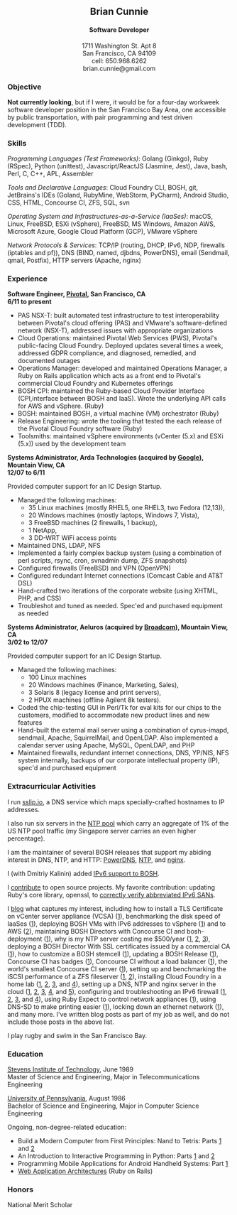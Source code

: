 <h2 align="center">Brian Cunnie</h2>

<h4 align="center">Software Developer</h4>

<p align="center">
1711 Washington St. Apt 8<br />
San Francisco, CA  94109<br />
cell: 650.968.6262<br />
brian.cunnie@gmail.com
</p>

### Objective

**Not currently looking**, but if I were, it would be for a four-day workweek
software developer position in the San Francisco Bay Area, one accessible by
public transportation, with pair programming and test driven development (TDD).

### Skills

_Programming Languages (Test Frameworks)_: Golang (Ginkgo), Ruby (RSpec), Python
(unittest), Javascript/ReactJS (Jasmine, Jest), Java, bash, Perl, C, C++, APL,
Assembler

_Tools and Declarative Languages_: Cloud Foundry CLI, BOSH, git, JetBrains's
IDEs (Goland, RubyMine, WebStorm, PyCharm), Android Studio, CSS, HTML, Concourse
CI, ZFS, SQL, svn

_Operating System and Infrastructures-as-a-Service (IaaSes)_: macOS, Linux,
FreeBSD, ESXi (vSphere), FreeBSD, MS Windows, Amazon AWS, Microsoft Azure,
Google Cloud Platform (GCP), VMware vSphere

_Network Protocols & Services_: TCP/IP (routing, DHCP, IPv6, NDP, firewalls
(iptables and pf)), DNS (BIND, named, djbdns, PowerDNS), email (Sendmail, qmail,
Postfix), HTTP servers (Apache, nginx)

### Experience

**Software Engineer, [Pivotal](https://pivotal.io/), San Francisco, CA<br />
6/11 to present**

- PAS NSX-T: built automated test infrastructure to test interoperability
  between Pivotal's cloud offering (PAS) and VMware's software-defined network
  (NSX-T), addressed issues with appropriate organizations
- Cloud Operations: maintained Pivotal Web Services (PWS), Pivotal's
  public-facing Cloud Foundry. Deployed updates several times a week, addressed
  GDPR compliance, and diagnosed, remedied, and documented outages
- Operations Manager: developed and maintained Operations Manager, a Ruby on
  Rails application which acts as a front end to Pivotal's commercial Cloud
  Foundry and Kubernetes offerings
- BOSH CPI: maintained the Ruby-based Cloud Provider Interface (CPI,interface
  between BOSH and IaaS). Wrote the underlying API calls for AWS and vSphere.
  (Ruby)
- BOSH: maintained BOSH, a virtual machine (VM) orchestrator (Ruby)
- Release Engineering: wrote the tooling that tested the each release of
  the Pivotal Cloud Foundry software (Ruby)
- Toolsmiths: maintained vSphere environments (vCenter (5.x) and ESXi (5.x))
  used by the development team

**Systems Administrator, Arda Technologies (acquired by
[Google](https://www.google.com/)), Mountain View, CA<br />
12/07 to 6/11**

Provided computer support for an IC Design Startup.

* Managed the following machines:
    * 35 Linux machines (mostly RHEL5, one RHEL3, two Fedora (12,13)),
    * 20 Windows machines (mostly laptops, Windows 7, Vista),
    * 3 FreeBSD machines (2 firewalls, 1 backup),
    * 1 NetApp,
    * 3 DD-WRT WiFi access points
* Maintained DNS, LDAP, NFS
* Implemented a fairly complex backup system (using a combination of perl scripts, rsync, cron, svnadmin dump, ZFS snapshots)
* Configured firewalls (FreeBSD) and VPN (OpenVPN)
* Configured redundant Internet connections (Comcast Cable and AT&T DSL)
* Hand-crafted two iterations of the corporate website (using XHTML, PHP, and CSS)
* Troubleshot and tuned as needed. Spec'ed and purchased equipment as needed

**Systems Administrator, Aeluros (acquired by
[Broadcom](https://www.broadcom.com/)), Mountain View, CA<br />
3/02 to 12/07**

Provided computer support for an IC Design Startup.

* Managed the following machines:
    * 100 Linux machines
    * 20 Windows machines (Finance, Marketing, Sales),
    * 3 Solaris 8 (legacy license and print servers),
    * 2 HPUX machines (offline Agilent 8k testers).
* Coded the chip-testing GUI in Perl/Tk for eval kits for our chips to the customers, modified to accommodate new product lines and new features
* Hand-built the external mail server using a combination of cyrus-imapd, sendmail, Apache, SquirrelMail, and OpenLDAP. Also implemented a calendar server using Apache, MySQL, OpenLDAP, and PHP
* Maintained firewalls, redundant internet connections, DNS, YP/NIS, NFS system internally, backups of our corporate intellectual property (IP), spec'd and purchased equipment

### Extracurricular Activities

I run [sslip.io](https://sslip.io/), a DNS service which maps
specially-crafted hostnames to IP addresses.

I also run six servers in the [NTP
pool](https://www.ntppool.org/user/cunnie) which carry an aggregate of 1% of the
US NTP pool traffic (my Singapore server carries an even higher percentage).

I am the maintainer of several BOSH releases that support my abiding interest in
DNS, NTP, and HTTP:
[PowerDNS](https://github.com/cloudfoundry-community/pdns-release),
[NTP](https://github.com/cloudfoundry-community/ntp-release), and
[nginx](https://github.com/cloudfoundry-community/nginx-release).

I (with Dmitriy Kalinin) added [IPv6 support to
BOSH](https://bosh.io/docs/guide-ipv6-on-vsphere/).

I [contribute](https://github.com/cunnie?tab=contributions) to open source
projects. My favorite contribution: updating Ruby's core library, openssl, to
[correctly verify abbreviated IPv6
SANs](https://github.com/ruby/openssl/commit/9322a104d16b02c7a79f9ab589859c9d63fabf52).

I [blog](https://engineering.pivotal.io/authors/cunnie/) what captures my
interest, including how to install a TLS Certificate on vCenter server appliance
(VCSA) ([1](https://engineering.pivotal.io/post/vcenter_6.7_tls/)), benchmarking
the disk speed of IaaSes
([1](https://engineering.pivotal.io/post/gobonniego_results/)), deploying BOSH
VMs with IPv6 addresses to vSphere
([1](https://engineering.pivotal.io/post/bosh-on-ipv6-2/)) and to AWS
([2](https://engineering.pivotal.io/post/bosh-on-ipv6/)), maintaining BOSH
Directors with Concourse CI and bosh-deployment
([1](https://engineering.pivotal.io/post/bosh-deployed-with-concourse/)), why is
my NTP server costing me $500/year
([1](https://content.pivotal.io/blog/why-is-my-ntp-server-costing-500-year-part-1),
[2](https://content.pivotal.io/blog/why-is-my-ntp-server-costing-me-500-year-part-2-characterizing-the-ntp-clients),
[3](https://engineering.pivotal.io/post/ntp-costs-500/)), deploying a BOSH
Director With SSL certificates issued by a commercial CA
([1](https://engineering.pivotal.io/post/bosh-ssl/)), how to customize a BOSH
stemcell ([1](https://engineering.pivotal.io/post/bosh-customize-stemcell/)),
updating a BOSH Release
([1](https://engineering.pivotal.io/post/updating-a-bosh-release/)), Concourse CI
has badges ([1](https://engineering.pivotal.io/post/concourse-badges/)),
Concourse CI without a load balancer
([1](https://engineering.pivotal.io/post/concourse-no-elb/)), the world's
smallest Concourse CI server
([1](https://engineering.pivotal.io/post/worlds-smallest-concourse-server/)),
setting up and benchmarking the iSCSI performance of a ZFS fileserver
([1](https://content.pivotal.io/blog/high-performing-mid-range-nas-server),
[2](https://content.pivotal.io/blog/a-high-performing-mid-range-nas-server-part-2-performance-tuning-for-iscsi)),
installing Cloud Foundry in a home lab
([1](https://content.pivotal.io/blog/worlds-smallest-iaas-part-1),
[2](https://content.pivotal.io/blog/worlds-smallest-iaas-part-2),
[3](https://content.pivotal.io/blog/worlds-smallest-iaas-part-3-the-paas), and
[4](https://content.pivotal.io/blog/worlds-smallest-iaas-part-4-hello-world)), setting
up a DNS, NTP and nginx server in the cloud
([1](https://content.pivotal.io/blog/set-freebsd-server-hetzner-part-1),
[2](https://content.pivotal.io/blog/part-2-configure-secondary-dns-ns-server),
[3](https://content.pivotal.io/blog/server-participated-large-scale-attack),
[4](https://content.pivotal.io/blog/setting-freebsd-server-hetzner-part-4-nginx), and
[5](https://content.pivotal.io/blog/setting-freebsd-server-hetzner-part-4-php-ssi-ssl-redirects)),
configuring and troubleshooting an IPv6 firewall
([1](https://content.pivotal.io/blog/configuring-freebsd-9-1-as-an-ipv6-firewallrouter),
[2](https://content.pivotal.io/blog/how-i-grabbed-18-quintillion-ip-addresses-from-comcast-and-they-didnt-even-care),
[3](https://content.pivotal.io/blog/configuring-freebsd-9-1-as-an-ipv6-dhcp-client), and
[4](https://content.pivotal.io/blog/made-ipv6-router-unreachable-overly-aggressive-firewall-rules)),
using Ruby Expect to control network appliances
([1](https://content.pivotal.io/blog/using-ruby-expect-library-to-reboot-ruckus-wireless-access-points-via-ssh)),
using DNS-SD to make printing easier
([1](https://content.pivotal.io/blog/moving-printers-and-common-resources-to-a-separate-network-and-making-them-easily-available-via-bonjour-and-dns-sd)),
locking down an ethernet network
([1](https://content.pivotal.io/blog/shunting-ethernet-guests-to-a-safe-network)), and
many more. I've written blog posts as part of my job as well, and do not include
those posts in the above list.

I play rugby and swim in the San Francisco Bay.

### Education

[Stevens Institute of Technology](https://www.stevens.edu/sit/), June 1989<br />
Master of Science and Engineering, Major in Telecommunications Engineering

[University of Pennsylvania](https://www.upenn.edu/), August 1986<br />
Bachelor of Science and Engineering, Major in Computer Science Engineering

Ongoing, non-degree-related education:

- Build a Modern Computer from First Principles: Nand to Tetris: Parts
  [1](https://www.coursera.org/account/accomplishments/records/3GXLPXU6MFRM) and
  [2](https://www.coursera.org/account/accomplishments/records/8PFEYLD45R)
- An Introduction to Interactive Programming in Python: Parts
  [1](https://www.coursera.org/account/accomplishments/records/NC9TKC5YDE) and
  [2](https://www.coursera.org/account/accomplishments/records/6FCYBUF2MX)
- Programming Mobile Applications for Android Handheld Systems: Part
  [1](https://www.coursera.org/account/accomplishments/records/YCZ54M3QJU)
- [Web Application
  Architectures](https://www.coursera.org/account/accomplishments/records/BT4R5EZX9Z)
  (Ruby on Rails)

### Honors

National Merit Scholar

